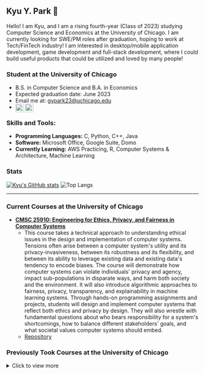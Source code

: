 ## Kyu Y. Park 👋 

Hello! I am Kyu, and I am a rising fourth-year (Class of 2023) studying Computer Science and Economics at the University of Chicago. I am currently looking for SWE/PM roles after graduation, hoping to work at Tech/FinTech industry! I am interested in desktop/mobile application development, game development and full-stack development, where I could build useful products that could be utilized and loved by many people!   

### Student at the University of Chicago

- B.S. in Computer Science and B.A. in Economics
- Expected graduation date: June 2023
- Email me at: gypark23@uchicago.edu
- [<img align="left" alt="codeSTACKr | LinkedIn" width="22px" src="https://cdn.jsdelivr.net/npm/simple-icons@v3/icons/gmail.svg" />][email] [<img align="left" alt="codeSTACKr | LinkedIn" width="22px" src="https://cdn.jsdelivr.net/npm/simple-icons@v3/icons/linkedin.svg" />][linkedin]

### Skills and Tools:

- **Programming Languages:** C, Python, C++, Java
- **Software:** Microsoft Office, Google Suite, Domo 
- **Currently Learning:** AWS Practicing, R, Computer Systems & Architecture, Machine Learning

### Stats
[![Kyu's GitHub stats](https://github-readme-stats.vercel.app/api?username=gypark23&include_all_commits=false&hide=contribs&count_private=true)](https://github.com/gypark23)
![Top Langs](https://github-readme-stats.vercel.app/api/top-langs/?username=gypark23&layout=compact&langs_count=10&exclude_repo=FitnessVR)



---

### Current Courses at the University of Chicago
- **[CMSC 25910: Engineering for Ethics, Privacy, and Fairness in Computer Systems](https://www.classes.cs.uchicago.edu/archive/2022/spring/25910-1/index.html)**
  - This course takes a technical approach to understanding ethical issues in the design and implementation of computer systems. Tensions often arise between a computer system's utility and its privacy-invasiveness, between its robustness and its flexibility, and between its ability to leverage existing data and existing data's tendency to encode biases. The course will demonstrate how computer systems can violate individuals' privacy and agency, impact sub-populations in disparate ways, and harm both society and the environment. It will also introduce algorithmic approaches to fairness, privacy, transparency, and explainability in machine learning systems. Through hands-on programming assignments and projects, students will design and implement computer systems that reflect both ethics and privacy by design. They will also wrestle with fundamental questions about who bears responsibility for a system's shortcomings, how to balance different stakeholders' goals, and what societal values computer systems should embed.
  - [Repository](https://github.com/gypark23/CS151)


### Previously Took Courses at the University of Chicago
<details>
  <summary>  Click to view more </summary>

- **CMSC 15100: Introduction to Computer Science I**
  - This sequence, which is recommended for all students planning to take more advanced courses in computer science, introduces computer science mostly through the study of programming in functional (Scheme) and imperative (C) programming languages. Topics include program design, control and data abstraction, recursion and induction, higher-order programming, types and polymorphism, time and space analysis, memory management, and data structures including lists, trees, and graphs.
  - [Repository](https://github.com/gypark23/CS151)
- **CMSC 15200: Introduction to Computer Science II**
  - This sequence, which is recommended for all students planning to take more advanced courses in computer science, introduces computer science mostly through the study of programming in functional (Scheme) and imperative (C) programming languages. Topics include program design, control and data abstraction, recursion and induction, higher-order programming, types and polymorphism, time and space analysis, memory management, and data structures including lists, trees, and graphs. 
  - [Repository](https://github.com/gypark23/CS152)
- **[CMSC 15400: Introduction to Computer Systems](https://sites.google.com/site/cs154uchicago)**
  - This course covers the basics of computer systems from a programmer's perspective. Topics include data representation, machine language programming, exceptions, memory systems, and being the client of an operating system. Our goal is to help students be more effective programmers and to prepare students for advanced systems courses, such as architecture, compilers, operating systems, and networks. The course involves homeworks, exams, labs, and programming projects. Proficiency in C programming is assumed, as per the course pre-requisites.
  - [Repository](https://github.com/gypark23/CS154)
- **[CMSC 22000: Introduction to Software Development](https://uchicago-cs.github.io/cmsc22000/)**
  - Developing a software system (e.g., an application, a web server, an operating system, etc.) requires much more than just knowing how to program. Software development encompasses multiple activities, such as systems design, implementation, testing, debugging, deployment, documentation, and maintenance, all weaved together by following a specific methodology. Not just that, software development is a highly collaborative activity, where certain skills, like effective communication and the ability to give/receive feedback, can be key to the success of a software project. This class bridges the gap between knowing how to program and knowing how to develop software: it is intended for students who have recently completed CMSC 15200 Introduction to Computer Science 2 or CMSC 16200 Honors Introduction to Computer Science 2, and will cover fundamental concepts and skills in software development, providing a solid foundation before students move on to majors-level classes that require developing complex software systems. The class will cover foundational topics in software development in lectures, but will also include hands-on homeworks, guest lectures from industry speakers, and a collaborative quarter-long project, where the entire class, divided into teams with specific responsibilities, will work on developing new features for an existing software system.
  - [Repository](https://github.com/uchicago-cs/chiventure)
- **CMSC 22240: Computer Architecture for Scientists**
  - Designed to provide an understanding of the key scientific ideas that underpin the extraordinary capabilities of today's computers, including speed (gigahertz), illusion of sequential order (relativity), dynamic locality (warping space), parallelism, keeping it cheap - and low-energy (e-field scaling), and of course their ability as universal information processing engines. These scientific "miracles" are robust, and provide a valuable longer-term understanding of computer capabilities, performance, and limits to the wealth of computer scientists practicing data science, software development, or machine learning.
  - [Repository](https://github.com/gypark23/CS222)
- **CMSC 22880: Introduction to Quantum Computing**
  - This introduction to quantum computing will cover the key principles of quantum information science and how they relate to quantum computing as well as the notation and operations used in QIS. We will then take these building blocks and linear algebra principles to build up to several quantum algorithms and complete several quantum programs using a mainstream quantum programming language.
  - [Repository](https://github.com/gypark23/CS228)
  

</details>

[email]: mailto:gypark23@uchicago.edu
[linkedin]: https://www.linkedin.com/in/kyu-y-park-8963401a0/
